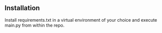 ## Installation 
Install requirements.txt in a virtual environment of your choice and execute main.py from within the repo.
